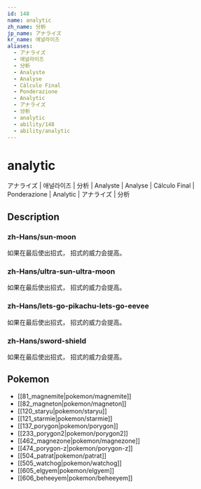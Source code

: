 ```yaml
---
id: 148
name: analytic
zh_name: 分析
jp_name: アナライズ
kr_name: 애널라이즈
aliases:
  - アナライズ
  - 애널라이즈
  - 分析
  - Analyste
  - Analyse
  - Cálculo Final
  - Ponderazione
  - Analytic
  - アナライズ
  - 分析
  - analytic
  - ability/148
  - ability/analytic
---
```

# analytic

アナライズ | 애널라이즈 | 分析 | Analyste | Analyse | Cálculo Final | Ponderazione | Analytic | アナライズ | 分析

## Description

### zh-Hans/sun-moon

如果在最后使出招式，
招式的威力会提高。

### zh-Hans/ultra-sun-ultra-moon

如果在最后使出招式，
招式的威力会提高。

### zh-Hans/lets-go-pikachu-lets-go-eevee

如果在最后使出招式，
招式的威力会提高。

### zh-Hans/sword-shield

如果在最后使出招式，
招式的威力会提高。

## Pokemon

- [[81_magnemite|pokemon/magnemite]]
- [[82_magneton|pokemon/magneton]]
- [[120_staryu|pokemon/staryu]]
- [[121_starmie|pokemon/starmie]]
- [[137_porygon|pokemon/porygon]]
- [[233_porygon2|pokemon/porygon2]]
- [[462_magnezone|pokemon/magnezone]]
- [[474_porygon-z|pokemon/porygon-z]]
- [[504_patrat|pokemon/patrat]]
- [[505_watchog|pokemon/watchog]]
- [[605_elgyem|pokemon/elgyem]]
- [[606_beheeyem|pokemon/beheeyem]]


